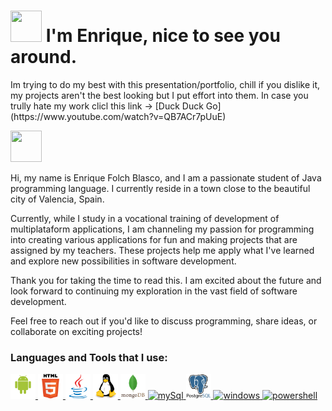 <h1><img src="https://github.com/user-attachments/assets/23a4dd66-83e8-4c3b-b17c-fed918c53d53" width="50" height="50" /> I'm Enrique, nice to see you around.</h1>

<p>Im trying to do my best with this presentation/portfolio, chill if you dislike it, my projects aren't the best looking but I put effort into them. In case you trully hate my work clicl this link -> [Duck Duck Go](https://www.youtube.com/watch?v=QB7ACr7pUuE)
  
<img src="https://github.com/user-attachments/assets/53c9e870-dde4-4a72-a911-234c7b04be6f" width="50" height="50" /> </p>

<p>
Hi, my name is Enrique Folch Blasco, and I am a passionate student of Java programming language. I currently reside in a town close to the beautiful city of Valencia, Spain. 

Currently, while I study in a vocational training of development of multiplataform applications, I am channeling my passion for programming into creating various applications for fun and making projects that are assigned by my teachers. These projects help me apply what I've learned and explore new possibilities in software development.

Thank you for taking the time to read this. I am excited about the future and look forward to continuing my exploration in the vast field of software development.

Feel free to reach out if you'd like to discuss programming, share ideas, or collaborate on exciting projects!
</p>

<h3 align="left">Languages and Tools that I use: </h3>
<p align="left"> 
  <a href="https://developer.android.com" target="_blank"> <img src="https://raw.githubusercontent.com/devicons/devicon/master/icons/android/android-original-wordmark.svg" alt="android" width="40" height="40"/> 
  <a href="https://www.w3.org/html/" target="_blank"> <img src="https://raw.githubusercontent.com/devicons/devicon/master/icons/html5/html5-original-wordmark.svg" alt="html5" width="40" height="40"/>
  <a href="https://www.java.com" target="_blank"> <img src="https://raw.githubusercontent.com/devicons/devicon/master/icons/java/java-original.svg" alt="java" width="40" height="40"/>
  <a href="https://www.linux.org/" target="_blank"> <img src="https://raw.githubusercontent.com/devicons/devicon/master/icons/linux/linux-original.svg" alt="linux" width="40" height="40"/> 
  <a href="https://www.mongodb.com/" target="_blank"> <img src="https://raw.githubusercontent.com/devicons/devicon/master/icons/mongodb/mongodb-original-wordmark.svg" alt="mongodb" width="40" height="40"/> 
  <a href="" target="_blank"> <img src="https://cdn.jsdelivr.net/gh/devicons/devicon@latest/icons/mysql/mysql-original-wordmark.svg" alt="mySql" width="40" height="40"/>
  <a href="https://www.postgresql.org" target="_blank"> <img src="https://raw.githubusercontent.com/devicons/devicon/master/icons/postgresql/postgresql-original-wordmark.svg" alt="postgresql" width="40" height="40"/> 
  <a href="" target="_blank"> <img src="https://cdn.jsdelivr.net/gh/devicons/devicon@latest/icons/windows11/windows11-original.svg" alt="windows" width="40" height="40"/>
  <a href="" target="_blank"> <img src="https://cdn.jsdelivr.net/gh/devicons/devicon@latest/icons/powershell/powershell-original.svg" alt="powershell" width="40" height="40"/>

